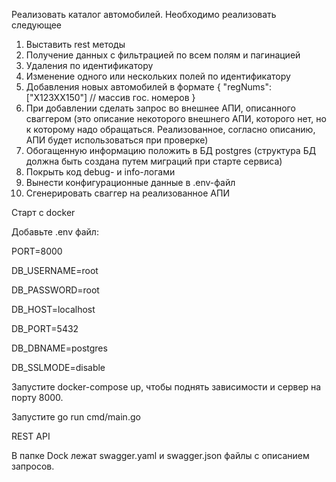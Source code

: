 Реализовать каталог автомобилей. Необходимо реализовать следующее
1. Выставить rest методы
 1. Получение данных с фильтрацией по всем полям и пагинацией 
 2. Удаления по идентификатору
 3. Изменение одного или нескольких полей по идентификатору
 4. Добавления новых автомобилей в формате
{
    "regNums": ["X123XX150"] // массив гос. номеров
}
2. При добавлении сделать запрос во внешнее АПИ, описанного сваггером (это описание некоторого внешнего АПИ, которого нет, но к которому надо обращаться. Реализованное, согласно описанию, АПИ будет использоваться при проверке)
3. Обогащенную информацию положить в БД postgres (структура БД должна быть создана путем миграций при старте сервиса)
4. Покрыть код debug- и info-логами
5. Вынести конфигурационные данные в .env-файл
6. Сгенерировать сваггер на реализованное АПИ


Старт с docker 

Добавьте .env файл:

PORT=8000

DB_USERNAME=root

DB_PASSWORD=root

DB_HOST=localhost

DB_PORT=5432

DB_DBNAME=postgres

DB_SSLMODE=disable

Запустите docker-compose up, чтобы поднять зависимости и сервер на порту 8000.

Запустите  go run cmd/main.go

REST API

В папке Dock лежат swagger.yaml и swagger.json файлы с описанием запросов.

